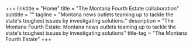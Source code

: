+++
linktitle = "Home"
title = "The Montana Fourth Estate collaboration"
subtitle = ""
tagline = "Montana news outlets teaming up to tackle the state's toughest issues by investigating solutions."
description = "The Montana Fourth Estate: Montana news outlets teaming up to tackle the state's toughest issues by investigating solutions"
title-tag = "The Montana Fourth Estate"
+++
